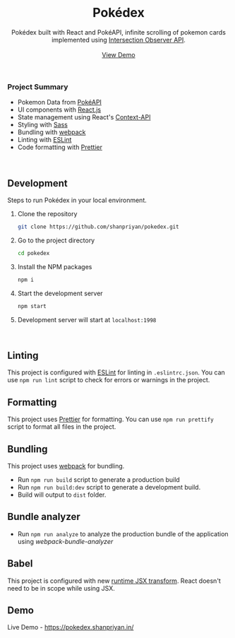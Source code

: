<br/>

  <h1 align="center">Pokédex</h1>

  <p align="center">
    Pokédex built with React and PokéAPI, infinite scrolling of pokemon cards implemented using <a href="https://developer.mozilla.org/en-US/docs/Web/API/Intersection_Observer_API" target="_blank">Intersection Observer API</a>.
    <br />
    <br />
    <a href="https://pokedex.shanpriyan.in/" target="_blank"  >View Demo</a>
  </p>
</p>

<br />

### Project Summary

- Pokemon Data from [PokéAPI](https://pokeapi.co/)
- UI components with [React.js](https://reactjs.org/)
- State management using React's [Context-API](https://reactjs.org/docs/context.html)
- Styling with [Sass](https://sass-lang.com/)
- Bundling with [webpack](https://webpack.js.org/)
- Linting with [ESLint](https://eslint.org/)
- Code formatting with [Prettier](https://prettier.io/)

<br />

## Development

Steps to run Pokédex in your local environment.

1. Clone the repository

   ```sh
   git clone https://github.com/shanpriyan/pokedex.git
   ```

2. Go to the project directory

   ```sh
   cd pokedex
   ```

3. Install the NPM packages

   ```sh
   npm i
   ```

4. Start the development server

   ```sh
   npm start
   ```

5. Development server will start at `localhost:1998`

<br/>

## Linting

This project is configured with [ESLint](https://eslint.org/) for linting in `.eslintrc.json`. You can use `npm run lint` script to check for errors or warnings in the project.
<br/>

## Formatting

This project uses [Prettier](https://prettier.io/) for formatting. You can use `npm run prettify` script to format all files in the project.

## Bundling

This project uses [webpack](https://webpack.js.org/) for bundling.

- Run `npm run build` script to generate a production build
- Run `npm run build:dev` script to generate a development build.
- Build will output to `dist` folder.

## Bundle analyzer

- Run `npm run analyze` to analyze the production bundle of the application using _webpack-bundle-analyzer_

## Babel

This project is configured with new [runtime JSX transform](https://reactjs.org/blog/2020/09/22/introducing-the-new-jsx-transform.html). React doesn't need to be in scope while using JSX.

## Demo

Live Demo - https://pokedex.shanpriyan.in/

